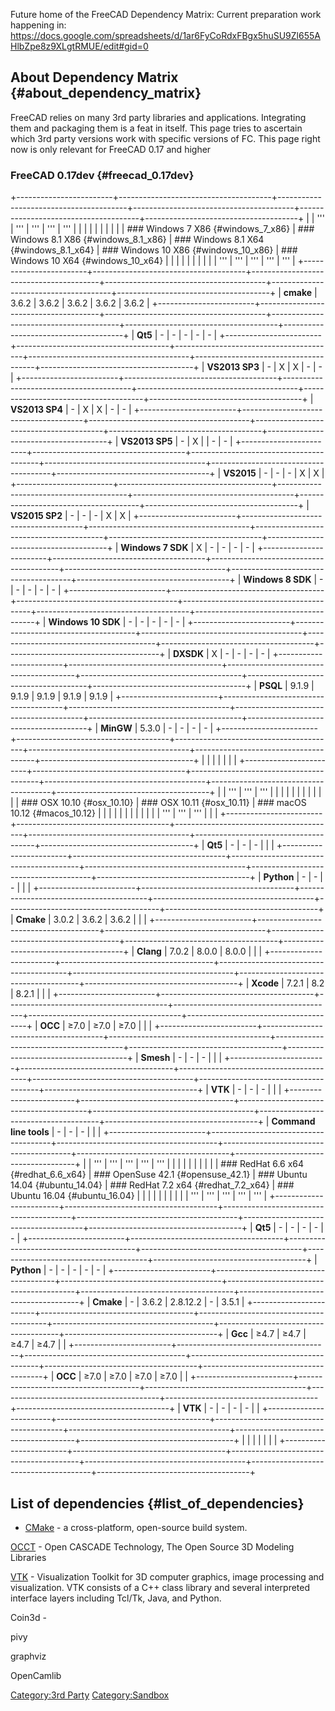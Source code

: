 Future home of the FreeCAD Dependency Matrix: Current preparation work happening in: <https://docs.google.com/spreadsheets/d/1ar6FyCoRdxFBgx5huSU9Zl655AHlbZpe8z9XLgtRMUE/edit#gid=0>

## About Dependency Matrix {#about_dependency_matrix}

FreeCAD relies on many 3rd party libraries and applications. Integrating them and packaging them is a feat in itself. This page tries to ascertain which 3rd party versions work with specific versions of FC. This page right now is only relevant for FreeCAD 0.17 and higher

### FreeCAD 0.17dev {#freecad_0.17dev}

+------------------------+--------------------------------------+----------------------------------------+----------------------------------------+--------------------------------------+--------------------------------------+
|                        | \'\'\'                               | \'\'\'                                 | \'\'\'                                 | \'\'\'                               | \'\'\'                               |
|                        |                                      |                                        |                                        |                                      |                                      |
|                        | ### Windows 7 X86 {#windows_7_x86}   | ### Windows 8.1 X86 {#windows_8.1_x86} | ### Windows 8.1 X64 {#windows_8.1_x64} | ### Windows 10 X86 {#windows_10_x86} | ### Windows 10 X64 {#windows_10_x64} |
|                        |                                      |                                        |                                        |                                      |                                      |
|                        | \'\'\'                               | \'\'\'                                 | \'\'\'                                 | \'\'\'                               | \'\'\'                               |
+------------------------+--------------------------------------+----------------------------------------+----------------------------------------+--------------------------------------+--------------------------------------+
| **cmake**              | 3.6.2                                | 3.6.2                                  | 3.6.2                                  | 3.6.2                                | 3.6.2                                |
+------------------------+--------------------------------------+----------------------------------------+----------------------------------------+--------------------------------------+--------------------------------------+
| **Qt5**                | \-                                   | \-                                     | \-                                     | \-                                   | \-                                   |
+------------------------+--------------------------------------+----------------------------------------+----------------------------------------+--------------------------------------+--------------------------------------+
| **VS2013 SP3**         | \-                                   | X                                      | X                                      | \-                                   | \-                                   |
+------------------------+--------------------------------------+----------------------------------------+----------------------------------------+--------------------------------------+--------------------------------------+
| **VS2013 SP4**         | \-                                   | X                                      | X                                      | \-                                   | \-                                   |
+------------------------+--------------------------------------+----------------------------------------+----------------------------------------+--------------------------------------+--------------------------------------+
| **VS2013 SP5**         | \-                                   | X                                      |                                        | \-                                   | \-                                   |
+------------------------+--------------------------------------+----------------------------------------+----------------------------------------+--------------------------------------+--------------------------------------+
| **VS2015**             | \-                                   | \-                                     | \-                                     | X                                    | X                                    |
+------------------------+--------------------------------------+----------------------------------------+----------------------------------------+--------------------------------------+--------------------------------------+
| **VS2015 SP2**         | \-                                   | \-                                     | \-                                     | X                                    | X                                    |
+------------------------+--------------------------------------+----------------------------------------+----------------------------------------+--------------------------------------+--------------------------------------+
| **Windows 7 SDK**      | X                                    | \-                                     | \-                                     | \-                                   | \-                                   |
+------------------------+--------------------------------------+----------------------------------------+----------------------------------------+--------------------------------------+--------------------------------------+
| **Windows 8 SDK**      | \-                                   | \-                                     | \-                                     | \-                                   | \-                                   |
+------------------------+--------------------------------------+----------------------------------------+----------------------------------------+--------------------------------------+--------------------------------------+
| **Windows 10 SDK**     | \-                                   | \-                                     | \-                                     | \-                                   | \-                                   |
+------------------------+--------------------------------------+----------------------------------------+----------------------------------------+--------------------------------------+--------------------------------------+
| **DXSDK**              | X                                    | \-                                     | \-                                     | \-                                   | \-                                   |
+------------------------+--------------------------------------+----------------------------------------+----------------------------------------+--------------------------------------+--------------------------------------+
| **PSQL**               | 9.1.9                                | 9.1.9                                  | 9.1.9                                  | 9.1.9                                | 9.1.9                                |
+------------------------+--------------------------------------+----------------------------------------+----------------------------------------+--------------------------------------+--------------------------------------+
| **MinGW**              | 5.3.0                                | \-                                     | \-                                     | \-                                   | \-                                   |
+------------------------+--------------------------------------+----------------------------------------+----------------------------------------+--------------------------------------+--------------------------------------+
|                        |                                      |                                        |                                        |                                      |                                      |
+------------------------+--------------------------------------+----------------------------------------+----------------------------------------+--------------------------------------+--------------------------------------+
|                        | \'\'\'                               | \'\'\'                                 | \'\'\'                                 |                                      |                                      |
|                        |                                      |                                        |                                        |                                      |                                      |
|                        | ### OSX 10.10 {#osx_10.10}           | ### OSX 10.11 {#osx_10.11}             | ### macOS 10.12 {#macos_10.12}         |                                      |                                      |
|                        |                                      |                                        |                                        |                                      |                                      |
|                        | \'\'\'                               | \'\'\'                                 | \'\'\'                                 |                                      |                                      |
+------------------------+--------------------------------------+----------------------------------------+----------------------------------------+--------------------------------------+--------------------------------------+
| **Qt5**                | \-                                   | \-                                     | \-                                     |                                      |                                      |
+------------------------+--------------------------------------+----------------------------------------+----------------------------------------+--------------------------------------+--------------------------------------+
| **Python**             | \-                                   | \-                                     | \-                                     |                                      |                                      |
+------------------------+--------------------------------------+----------------------------------------+----------------------------------------+--------------------------------------+--------------------------------------+
| **Cmake**              | 3.0.2                                | 3.6.2                                  | 3.6.2                                  |                                      |                                      |
+------------------------+--------------------------------------+----------------------------------------+----------------------------------------+--------------------------------------+--------------------------------------+
| **Clang**              | 7.0.2                                | 8.0.0                                  | 8.0.0                                  |                                      |                                      |
+------------------------+--------------------------------------+----------------------------------------+----------------------------------------+--------------------------------------+--------------------------------------+
| **Xcode**              | 7.2.1                                | 8.2                                    | 8.2.1                                  |                                      |                                      |
+------------------------+--------------------------------------+----------------------------------------+----------------------------------------+--------------------------------------+--------------------------------------+
| **OCC**                | ≥7.0                                 | ≥7.0                                   | ≥7.0                                   |                                      |                                      |
+------------------------+--------------------------------------+----------------------------------------+----------------------------------------+--------------------------------------+--------------------------------------+
| **Smesh**              | \-                                   | \-                                     | \-                                     |                                      |                                      |
+------------------------+--------------------------------------+----------------------------------------+----------------------------------------+--------------------------------------+--------------------------------------+
| **VTK**                | \-                                   | \-                                     | \-                                     |                                      |                                      |
+------------------------+--------------------------------------+----------------------------------------+----------------------------------------+--------------------------------------+--------------------------------------+
| **Command line tools** | \-                                   | \-                                     | \-                                     |                                      |                                      |
+------------------------+--------------------------------------+----------------------------------------+----------------------------------------+--------------------------------------+--------------------------------------+
|                        | \'\'\'                               | \'\'\'                                 | \'\'\'                                 | \'\'\'                               | \'\'\'                               |
|                        |                                      |                                        |                                        |                                      |                                      |
|                        | ### RedHat 6.6 x64 {#redhat_6.6_x64} | ### OpenSuse 42.1 {#opensuse_42.1}     | ### Ubuntu 14.04 {#ubuntu_14.04}       | ### RedHat 7.2 x64 {#redhat_7.2_x64} | ### Ubuntu 16.04 {#ubuntu_16.04}     |
|                        |                                      |                                        |                                        |                                      |                                      |
|                        | \'\'\'                               | \'\'\'                                 | \'\'\'                                 | \'\'\'                               | \'\'\'                               |
+------------------------+--------------------------------------+----------------------------------------+----------------------------------------+--------------------------------------+--------------------------------------+
| **Qt5**                | \-                                   | \-                                     | \-                                     | \-                                   | \-                                   |
+------------------------+--------------------------------------+----------------------------------------+----------------------------------------+--------------------------------------+--------------------------------------+
| **Python**             | \-                                   | \-                                     | \-                                     | \-                                   | \-                                   |
+------------------------+--------------------------------------+----------------------------------------+----------------------------------------+--------------------------------------+--------------------------------------+
| **Cmake**              | \-                                   | 3.6.2                                  | 2.8.12.2                               | \-                                   | 3.5.1                                |
+------------------------+--------------------------------------+----------------------------------------+----------------------------------------+--------------------------------------+--------------------------------------+
| **Gcc**                | ≥4.7                                 | ≥4.7                                   | ≥4.7                                   | ≥4.7                                 |                                      |
+------------------------+--------------------------------------+----------------------------------------+----------------------------------------+--------------------------------------+--------------------------------------+
| **OCC**                | ≥7.0                                 | ≥7.0                                   | ≥7.0                                   | ≥7.0                                 |                                      |
+------------------------+--------------------------------------+----------------------------------------+----------------------------------------+--------------------------------------+--------------------------------------+
| **VTK**                | \-                                   | \-                                     | \-                                     | \-                                   |                                      |
+------------------------+--------------------------------------+----------------------------------------+----------------------------------------+--------------------------------------+--------------------------------------+
|                        |                                      |                                        |                                        |                                      |                                      |
+------------------------+--------------------------------------+----------------------------------------+----------------------------------------+--------------------------------------+--------------------------------------+

## List of dependencies {#list_of_dependencies}

-   [CMake](https://gitlab.kitware.com/cmake/cmake) - a cross-platform, open-source build system.

[OCCT](http://git.dev.opencascade.org/gitweb/?p=occt.git) - Open CASCADE Technology, The Open Source 3D Modeling Libraries

[VTK](https://gitlab.kitware.com/vtk/vtk) - Visualization Toolkit for 3D computer graphics, image processing and visualization. VTK consists of a C++ class library and several interpreted interface layers including Tcl/Tk, Java, and Python.

Coin3d -

pivy

graphviz

OpenCamlib

[Category:3rd Party](Category:3rd_Party.md) [Category:Sandbox](Category:Sandbox.md)

